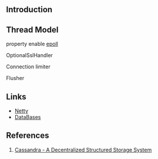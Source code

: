 ## Introduction


## Thread Model


property enable [epoll](epoll.md)

OptionalSslHandler


Connection limiter


Flusher


## Links

- [Netty](/docs/CS/Framework/Netty/Netty.md)
- [DataBases](/docs/CS/DB/DB.md)

## References

1. [Cassandra - A Decentralized Structured Storage System](https://citeseerx.ist.psu.edu/viewdoc/download?doi=10.1.1.161.6751&rep=rep1&type=pdf)
